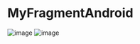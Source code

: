 # MyFragmentAndroid
![image](https://user-images.githubusercontent.com/99931123/223349452-f3711943-b264-4ca8-b83d-5b9f906310ec.png)
![image](https://user-images.githubusercontent.com/99931123/223349503-94d195cb-224b-4c95-b5ad-458ec3463fdb.png)
